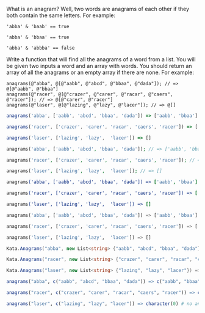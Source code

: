 What is an anagram? Well, two words are anagrams of each other if they both contain the same letters. For example:

```
'abba' & 'baab' == true

'abba' & 'bbaa' == true

'abba' & 'abbba' == false
```

Write a function that will find all the anagrams of a word from a list. You will be given two inputs a word and an array with words. You should return an array of all the anagrams or an empty array if there are none. For example:

```objc
anagrams(@"abba", @[@"aabb", @"abcd", @"bbaa", @"dada"]); // => @[@"aabb", @"bbaa"]
anagrams(@"racer", @[@"crazer", @"carer", @"racar", @"caers", @"racer"]); // => @[@"carer", @"racer"]
anagrams(@"laser", @[@"lazing", @"lazy", @"lacer"]); // => @[]
```
```javascript
anagrams('abba', ['aabb', 'abcd', 'bbaa', 'dada']) => ['aabb', 'bbaa']

anagrams('racer', ['crazer', 'carer', 'racar', 'caers', 'racer']) => ['carer', 'racer']

anagrams('laser', ['lazing', 'lazy',  'lacer']) => []
```
```php
anagrams('abba', ['aabb', 'abcd', 'bbaa', 'dada']); // => ['aabb', 'bbaa']

anagrams('racer', ['crazer', 'carer', 'racar', 'caers', 'racer']); // => ['carer', 'racer']

anagrams('laser', ['lazing', 'lazy',  'lacer']); // => []
```
```coffeescript
anagrams('abba', ['aabb', 'abcd', 'bbaa', 'dada']) => ['aabb', 'bbaa']

anagrams('racer', ['crazer', 'carer', 'racar', 'caers', 'racer']) => ['carer', 'racer']

anagrams('laser', ['lazing', 'lazy',  'lacer']) => []
```
```python
anagrams('abba', ['aabb', 'abcd', 'bbaa', 'dada']) => ['aabb', 'bbaa']

anagrams('racer', ['crazer', 'carer', 'racar', 'caers', 'racer']) => ['carer', 'racer']

anagrams('laser', ['lazing', 'lazy',  'lacer']) => []
```
```csharp
Kata.Anagrams("abba", new List<string> {"aabb", "abcd", "bbaa", "dada"}) => new List<string> {"aabb", "bbaa"}

Kata.Anagrams("racer", new List<string> {"crazer", "carer", "racar", "caers", "racer"}) => new List<string> {"carer", "racer"}

Kata.Anagrams("laser", new List<string> {"lazing", "lazy", "lacer"}) => new List<string>()
```
```r
anagrams("abba", c("aabb", "abcd", "bbaa", "dada")) => c("aabb", "bbaa")

anagrams("racer", c("crazer", "carer", "racar", "caers", "racer")) => c("carer", "racer")

anagrams("laser", c("lazing", "lazy", "lacer")) => character(0) # no anagram, return empty vector
```

